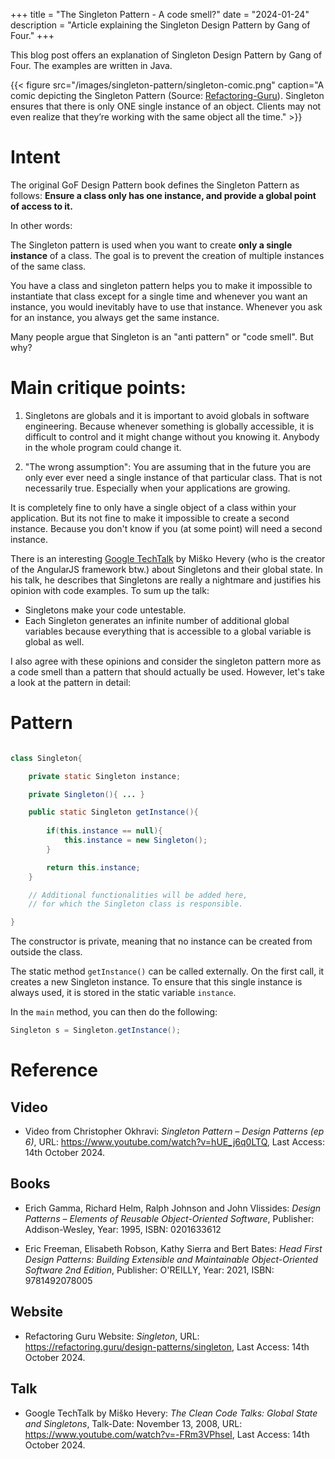 +++
title = "The Singleton Pattern - A code smell?"
date = "2024-01-24"
description = "Article explaining the Singleton Design Pattern by Gang of Four."
+++

This blog post offers an explanation of Singleton Design Pattern by Gang of Four. The examples are written in Java.

{{< figure src="/images/singleton-pattern/singleton-comic.png" caption="A comic depicting the Singleton Pattern (Source: [Refactoring-Guru](https://refactoring.guru/design-patterns/singleton)). Singleton ensures that there is only ONE single instance of an object. Clients may not even realize that they’re working with the same object all the time." >}}

# Intent

The original GoF Design Pattern book defines the Singleton Pattern as follows: **Ensure a class only has one instance, and provide a global point of access to it.**


In other words:

The Singleton pattern is used when you want to create __only a single instance__ of a class. The goal is to prevent the creation of multiple instances of the same class.

You have a class and singleton pattern helps you to make it impossible to instantiate that class except for a single time and whenever you want an instance, you would inevitably have to use that instance. Whenever you ask for an instance, you always get the same instance.

Many people argue that Singleton is an "anti pattern" or "code smell". But why?

# Main critique points:

1. Singletons are globals and it is important to avoid globals in software engineering. Because whenever something is globally accessible, it is difficult to control and it might change without you knowing it. Anybody in the whole program could change it. 

2. "The wrong assumption": You are assuming that in the future you are only ever ever need a single instance of that particular class. That is not necessarily true. Especially when your applications are growing.

It is completely fine to only have a single object of a class within your application. But its not fine to make it impossible to create a second instance. Because you don't know if you (at some point) will need a second instance.

There is an interesting [Google TechTalk](https://www.youtube.com/watch?v=-FRm3VPhseI) by Miško Hevery (who is the creator of the AngularJS framework btw.) about Singletons and their global state. In his talk, he describes that Singletons are really a nightmare and justifies his opinion with code examples. To sum up the talk:
- Singletons make your code untestable.
- Each Singleton generates an infinite number of additional global variables because everything that is accessible to a global variable is global as well.

I also agree with these opinions and consider the singleton pattern more as a code smell than a pattern that should actually be used. However, let's take a look at the pattern in detail:

# Pattern

```java

class Singleton{

    private static Singleton instance;

    private Singleton(){ ... }

    public static Singleton getInstance(){
        
        if(this.instance == null){
            this.instance = new Singleton();
        }

        return this.instance;
    }

    // Additional functionalities will be added here,
    // for which the Singleton class is responsible.

}
```

The constructor is private, meaning that no instance can be created from outside the class.

The static method `getInstance()` can be called externally. On the first call, it creates a new Singleton instance. To ensure that this single instance is always used, it is stored in the static variable `instance`.

In the `main` method, you can then do the following:

```java
Singleton s = Singleton.getInstance();
```
 
# Reference

## Video
- Video from Christopher Okhravi: _Singleton Pattern – Design Patterns (ep 6)_, URL: https://www.youtube.com/watch?v=hUE_j6q0LTQ, Last Access: 14th October 2024.

## Books
- Erich Gamma, Richard Helm, Ralph Johnson and John Vlissides: _Design Patterns – Elements of Reusable Object-Oriented Software_, Publisher: Addison-Wesley, Year: 1995, ISBN: 0201633612

- Eric Freeman, Elisabeth Robson, Kathy Sierra and Bert Bates: _Head First Design Patterns: Building Extensible and Maintainable Object-Oriented Software 2nd Edition_, Publisher: O'REILLY, Year: 2021, ISBN: 9781492078005

## Website
- Refactoring Guru Website: _Singleton_, URL: https://refactoring.guru/design-patterns/singleton, Last Access: 14th October 2024.

## Talk

- Google TechTalk by Miško Hevery: _The Clean Code Talks: Global State and Singletons_, Talk-Date: November 13, 2008, URL: https://www.youtube.com/watch?v=-FRm3VPhseI, Last Access: 14th October 2024.
 
